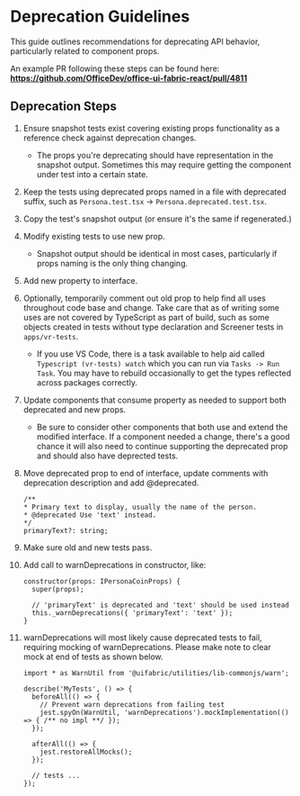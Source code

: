 # Deprecation Guidelines

This guide outlines recommendations for deprecating API behavior, particularly related to component props.

An example PR following these steps can be found here:
**https://github.com/OfficeDev/office-ui-fabric-react/pull/4811**

## Deprecation Steps
1. Ensure snapshot tests exist covering existing props functionality as a reference check against deprecation changes.
    - The props you're deprecating should have representation in the snapshot output. Sometimes this may require getting the component under test into a certain state.
1. Keep the tests using deprecated props named in a file with deprecated suffix, such as `Persona.test.tsx` -> `Persona.deprecated.test.tsx`.
1. Copy the test's snapshot output (or ensure it's the same if regenerated.)
1. Modify existing tests to use new prop.
    - Snapshot output should be identical in most cases, particularly if props naming is the only thing changing.
1. Add new property to interface.
1. Optionally, temporarily comment out old prop to help find all uses throughout code base and change. Take care that as of writing some uses are not covered by TypeScript as part of build, such as some objects created in tests without type declaration and Screener tests in `apps/vr-tests`.
    - If you use VS Code, there is a task available to help aid called `Typescript (vr-tests) watch` which you can run via `Tasks -> Run Task`. You may have to rebuild occasionally to get the types reflected across packages correctly.
1. Update components that consume property as needed to support both deprecated and new props.
    - Be sure to consider other components that both use and extend the modified interface. If a component needed a change, there's a good chance it will also need to continue supporting the deprecated prop and should also have deprected tests.
1. Move deprecated prop to end of interface, update comments with deprecation description and add @deprecated.

    ```tsx
    /**
    * Primary text to display, usually the name of the person.
    * @deprecated Use 'text' instead.
    */
    primaryText?: string;
    ```

1. Make sure old and new tests pass.
1. Add call to warnDeprecations in constructor, like:

    ```tsx
    constructor(props: IPersonaCoinProps) {
      super(props);

      // 'primaryText' is deprecated and 'text' should be used instead
      this._warnDeprecations({ 'primaryText': 'text' });
    }
    ```
1. warnDeprecations will most likely cause deprecated tests to fail, requiring mocking of warnDeprecations. Please make note to clear mock at end of tests as shown below.

    ```tsx
    import * as WarnUtil from '@uifabric/utilities/lib-commonjs/warn';

    describe('MyTests', () => {
      beforeAll(() => {
        // Prevent warn deprecations from failing test
        jest.spyOn(WarnUtil, 'warnDeprecations').mockImplementation(() => { /** no impl **/ });
      });

      afterAll(() => {
        jest.restoreAllMocks();
      });

      // tests ...
    });
    ```



